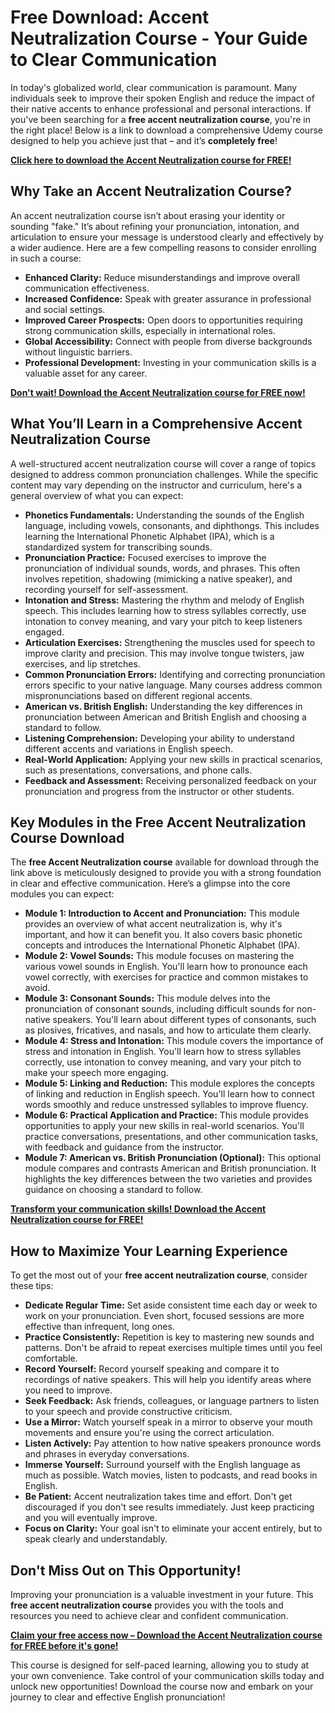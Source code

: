 # Free Download: Accent Neutralization Course - Your Guide to Clear Communication

In today's globalized world, clear communication is paramount. Many individuals seek to improve their spoken English and reduce the impact of their native accents to enhance professional and personal interactions. If you've been searching for a **free accent neutralization course**, you're in the right place! Below is a link to download a comprehensive Udemy course designed to help you achieve just that – and it’s **completely free**!

[**Click here to download the Accent Neutralization course for FREE!**](https://udemywork.com/accent-neutralization-course)

## Why Take an Accent Neutralization Course?

An accent neutralization course isn’t about erasing your identity or sounding "fake." It’s about refining your pronunciation, intonation, and articulation to ensure your message is understood clearly and effectively by a wider audience. Here are a few compelling reasons to consider enrolling in such a course:

*   **Enhanced Clarity:** Reduce misunderstandings and improve overall communication effectiveness.
*   **Increased Confidence:** Speak with greater assurance in professional and social settings.
*   **Improved Career Prospects:** Open doors to opportunities requiring strong communication skills, especially in international roles.
*   **Global Accessibility:** Connect with people from diverse backgrounds without linguistic barriers.
*   **Professional Development:** Investing in your communication skills is a valuable asset for any career.

[**Don't wait! Download the Accent Neutralization course for FREE now!**](https://udemywork.com/accent-neutralization-course)

## What You’ll Learn in a Comprehensive Accent Neutralization Course

A well-structured accent neutralization course will cover a range of topics designed to address common pronunciation challenges. While the specific content may vary depending on the instructor and curriculum, here's a general overview of what you can expect:

*   **Phonetics Fundamentals:** Understanding the sounds of the English language, including vowels, consonants, and diphthongs. This includes learning the International Phonetic Alphabet (IPA), which is a standardized system for transcribing sounds.
*   **Pronunciation Practice:** Focused exercises to improve the pronunciation of individual sounds, words, and phrases. This often involves repetition, shadowing (mimicking a native speaker), and recording yourself for self-assessment.
*   **Intonation and Stress:** Mastering the rhythm and melody of English speech. This includes learning how to stress syllables correctly, use intonation to convey meaning, and vary your pitch to keep listeners engaged.
*   **Articulation Exercises:** Strengthening the muscles used for speech to improve clarity and precision. This may involve tongue twisters, jaw exercises, and lip stretches.
*   **Common Pronunciation Errors:** Identifying and correcting pronunciation errors specific to your native language. Many courses address common mispronunciations based on different regional accents.
*   **American vs. British English:** Understanding the key differences in pronunciation between American and British English and choosing a standard to follow.
*   **Listening Comprehension:** Developing your ability to understand different accents and variations in English speech.
*   **Real-World Application:** Applying your new skills in practical scenarios, such as presentations, conversations, and phone calls.
*   **Feedback and Assessment:** Receiving personalized feedback on your pronunciation and progress from the instructor or other students.

## Key Modules in the Free Accent Neutralization Course Download

The **free Accent Neutralization course** available for download through the link above is meticulously designed to provide you with a strong foundation in clear and effective communication. Here’s a glimpse into the core modules you can expect:

*   **Module 1: Introduction to Accent and Pronunciation:** This module provides an overview of what accent neutralization is, why it's important, and how it can benefit you. It also covers basic phonetic concepts and introduces the International Phonetic Alphabet (IPA).
*   **Module 2: Vowel Sounds:** This module focuses on mastering the various vowel sounds in English. You'll learn how to pronounce each vowel correctly, with exercises for practice and common mistakes to avoid.
*   **Module 3: Consonant Sounds:** This module delves into the pronunciation of consonant sounds, including difficult sounds for non-native speakers. You'll learn about different types of consonants, such as plosives, fricatives, and nasals, and how to articulate them clearly.
*   **Module 4: Stress and Intonation:** This module covers the importance of stress and intonation in English. You'll learn how to stress syllables correctly, use intonation to convey meaning, and vary your pitch to make your speech more engaging.
*   **Module 5: Linking and Reduction:** This module explores the concepts of linking and reduction in English speech. You'll learn how to connect words smoothly and reduce unstressed syllables to improve fluency.
*   **Module 6: Practical Application and Practice:** This module provides opportunities to apply your new skills in real-world scenarios. You'll practice conversations, presentations, and other communication tasks, with feedback and guidance from the instructor.
*   **Module 7: American vs. British Pronunciation (Optional):** This optional module compares and contrasts American and British pronunciation. It highlights the key differences between the two varieties and provides guidance on choosing a standard to follow.

[**Transform your communication skills! Download the Accent Neutralization course for FREE!**](https://udemywork.com/accent-neutralization-course)

## How to Maximize Your Learning Experience

To get the most out of your **free accent neutralization course**, consider these tips:

*   **Dedicate Regular Time:** Set aside consistent time each day or week to work on your pronunciation. Even short, focused sessions are more effective than infrequent, long ones.
*   **Practice Consistently:** Repetition is key to mastering new sounds and patterns. Don't be afraid to repeat exercises multiple times until you feel comfortable.
*   **Record Yourself:** Record yourself speaking and compare it to recordings of native speakers. This will help you identify areas where you need to improve.
*   **Seek Feedback:** Ask friends, colleagues, or language partners to listen to your speech and provide constructive criticism.
*   **Use a Mirror:** Watch yourself speak in a mirror to observe your mouth movements and ensure you're using the correct articulation.
*   **Listen Actively:** Pay attention to how native speakers pronounce words and phrases in everyday conversations.
*   **Immerse Yourself:** Surround yourself with the English language as much as possible. Watch movies, listen to podcasts, and read books in English.
*   **Be Patient:** Accent neutralization takes time and effort. Don't get discouraged if you don't see results immediately. Just keep practicing and you will eventually improve.
*   **Focus on Clarity:** Your goal isn't to eliminate your accent entirely, but to speak clearly and understandably.

## Don't Miss Out on This Opportunity!

Improving your pronunciation is a valuable investment in your future. This **free accent neutralization course** provides you with the tools and resources you need to achieve clear and confident communication.

[**Claim your free access now – Download the Accent Neutralization course for FREE before it's gone!**](https://udemywork.com/accent-neutralization-course)

This course is designed for self-paced learning, allowing you to study at your own convenience. Take control of your communication skills today and unlock new opportunities! Download the course now and embark on your journey to clear and effective English pronunciation!
